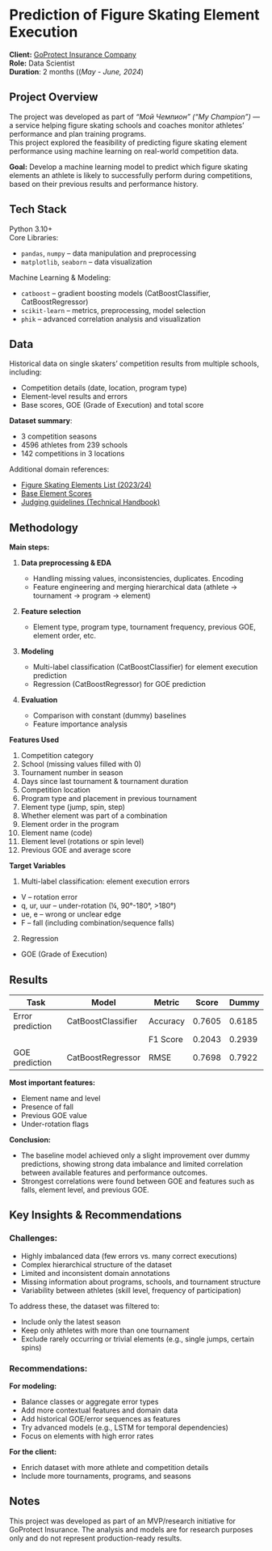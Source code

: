 # Prediction of Figure Skating Element Execution

**Client:** [GoProtect Insurance Company](https://www.goprotect.ru/)  
**Role:** Data Scientist  
**Duration**: 2 months ((*May - June, 2024*)

## Project Overview

The project was developed as part of *“Мой Чемпион” (“My Champion”)* — a service helping figure skating schools and coaches monitor athletes’ performance and plan training programs.  
This project explored the feasibility of predicting figure skating element performance using machine learning on real-world competition data.

**Goal:**
Develop a machine learning model to predict which figure skating elements an athlete is likely to successfully perform during competitions, based on their previous results and performance history.

## Tech Stack
Python 3.10+  
Core Libraries:
- `pandas`, `numpy` – data manipulation and preprocessing
- `matplotlib`, `seaborn` – data visualization  

Machine Learning & Modeling:  
- `catboost` – gradient boosting models (CatBoostClassifier, CatBoostRegressor)
- `scikit-learn` – metrics, preprocessing, model selection
- `phik` – advanced correlation analysis and visualization

## Data

Historical data on single skaters’ competition results from multiple schools, including:

* Competition details (date, location, program type)
* Element-level results and errors
* Base scores, GOE (Grade of Execution) and total score

**Dataset summary**:
- 3 competition seasons
- 4596 athletes from 239 schools
- 142 competitions in 3 locations

Additional domain references:

* [Figure Skating Elements List (2023/24)](https://eislauf-union.de/files/users/997/Elemente-Liste2023_24.pdf)
* [Base Element Scores](https://fsrussia.ru/files/docs/SSPScomm_2475.pdf)
* [Judging guidelines (Technical Handbook)](https://fsrussia.ru/files/docs/tp_handbook_singles_2324.pdf)

## Methodology

**Main steps:**

1. **Data preprocessing & EDA**

   * Handling missing values, inconsistencies, duplicates. Encoding
   * Feature engineering and merging hierarchical data (athlete → tournament → program → element)

2. **Feature selection**

   * Element type, program type, tournament frequency, previous GOE, element order, etc.

3. **Modeling**

   * Multi-label classification (CatBoostClassifier) for element execution prediction
   * Regression (CatBoostRegressor) for GOE prediction

4. **Evaluation**

   * Comparison with constant (dummy) baselines
   * Feature importance analysis

**Features Used**
1. Competition category
2. School (missing values filled with 0)
3. Tournament number in season
4. Days since last tournament & tournament duration
5. Competition location
6. Program type and placement in previous tournament
7. Element type (jump, spin, step)
8. Whether element was part of a combination
9. Element order in the program
9. Element name (code)
10. Element level (rotations or spin level)
11. Previous GOE and average score

**Target Variables**
1. Multi-label classification: element execution errors
* V – rotation error
* q, ur, uur – under-rotation (¼, 90°-180°, >180°)
* ue, e – wrong or unclear edge
* F – fall (including combination/sequence falls)
2. Regression
* GOE (Grade of Execution)
  
## Results

| Task             | Model              | Metric   | Score  | Dummy  |
| ---------------- | ------------------ | -------- | ------ | ------ |
| Error prediction | CatBoostClassifier | Accuracy | 0.7605 | 0.6185 |
|                  |                    | F1 Score | 0.2043 | 0.2939 |
| GOE prediction   | CatBoostRegressor  | RMSE     | 0.7698 | 0.7922 |

**Most important features:**

* Element name and level
* Presence of fall
* Previous GOE value
* Under-rotation flags

**Conclusion:**
* The baseline model achieved only a slight improvement over dummy predictions, showing strong data imbalance and limited correlation between available features and performance outcomes.
* Strongest correlations were found between GOE and features such as falls, element level, and previous GOE.

## Key Insights & Recommendations

### Challenges:

* Highly imbalanced data (few errors vs. many correct executions)
* Complex hierarchical structure of the dataset
* Limited and inconsistent domain annotations
* Missing information about programs, schools, and tournament structure
* Variability between athletes (skill level, frequency of participation)

To address these, the dataset was filtered to:
- Include only the latest season
- Keep only athletes with more than one tournament
- Exclude rarely occurring or trivial elements (e.g., single jumps, certain spins)

### Recommendations:
**For modeling:**
* Balance classes or aggregate error types
* Add more contextual features and domain data
* Add historical GOE/error sequences as features
* Try advanced models (e.g., LSTM for temporal dependencies)
* Focus on elements with high error rates

**For the client:**
* Enrich dataset with more athlete and competition details
* Include more tournaments, programs, and seasons

## Notes

This project was developed as part of an MVP/research initiative for GoProtect Insurance.
The analysis and models are for research purposes only and do not represent production-ready results.
